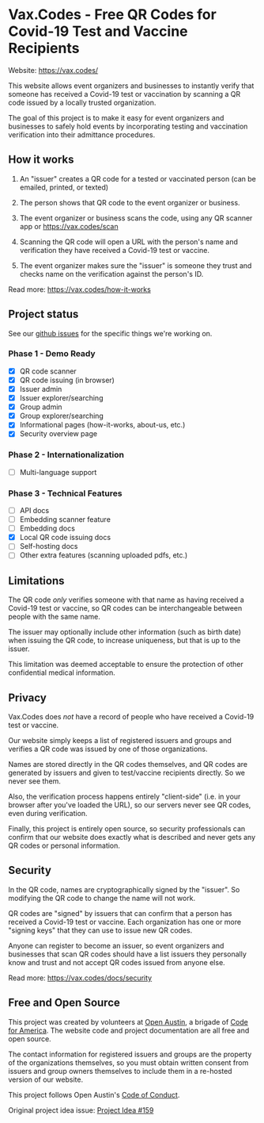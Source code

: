 # Vax.Codes - Free QR Codes for Covid-19 Test and Vaccine Recipients

Website: https://vax.codes/

This website allows event organizers and businesses to instantly verify that someone has received a Covid-19 test or vaccination by scanning a QR code issued by a locally trusted organization.

The goal of this project is to make it easy for event organizers and businesses to safely hold events by incorporating testing and vaccination verification into their admittance procedures.

## How it works

1. An "issuer" creates a QR code for a tested or vaccinated person (can be emailed, printed, or texted)

2. The person shows that QR code to the event organizer or business.

3. The event organizer or business scans the code, using any QR scanner app or https://vax.codes/scan

4. Scanning the QR code will open a URL with the person's name and verification they have received a Covid-19 test or vaccine.

5. The event organizer makes sure the "issuer" is someone they trust and checks name on the verification against the person's ID.

Read more: https://vax.codes/how-it-works

## Project status

See our [github issues](https://github.com/open-austin/vax-codes/issues) for the specific things we're working on.

### Phase 1 - Demo Ready
* [x] QR code scanner
* [x] QR code issuing (in browser)
* [x] Issuer admin
* [x] Issuer explorer/searching
* [x] Group admin
* [x] Group explorer/searching
* [x] Informational pages (how-it-works, about-us, etc.)
* [x] Security overview page

### Phase 2 - Internationalization
* [ ] Multi-language support

### Phase 3 - Technical Features
* [ ] API docs
* [ ] Embedding scanner feature
* [ ] Embedding docs
* [x] Local QR code issuing docs
* [ ] Self-hosting docs
* [ ] Other extra features (scanning uploaded pdfs, etc.)

## Limitations

The QR code *only* verifies someone with that name as having received a Covid-19 test or vaccine, so QR codes can be interchangeable between people with the same name.

The issuer may optionally include other information (such as birth date) when issuing the QR code, to increase uniqueness, but that is up to the issuer.

This limitation was deemed acceptable to ensure the protection of other confidential medical information.

## Privacy

Vax.Codes does *not* have a record of people who have received a Covid-19 test or vaccine.

Our website simply keeps a list of registered issuers and groups and verifies a QR code was issued by one of those organizations.

Names are stored directly in the QR codes themselves, and QR codes are generated by issuers and given to test/vaccine recipients directly. So we never see them.

Also, the verification process happens entirely "client-side" (i.e. in your browser after you've loaded the URL), so our servers never see QR codes, even during verification.

Finally, this project is entirely open source, so security professionals can confirm that our website does exactly what is described and never gets any QR codes or personal information.

## Security

In the QR code, names are cryptographically signed by the "issuer". So modifying the QR code to change the name will not work.

QR codes are "signed" by issuers that can confirm that a person has received a Covid-19 test or vaccine. Each organization has one or more "signing keys" that they can use to issue new QR codes.

Anyone can register to become an issuer, so event organizers and businesses that scan QR codes should have a list issuers they personally know and trust and not accept QR codes issued from anyone else.

Read more: https://vax.codes/docs/security

## Free and Open Source

This project was created by volunteers at [Open Austin](https://www.open-austin.org/), a brigade of [Code for America](https://www.codeforamerica.org/). The website code and project documentation are all free and open source.

The contact information for registered issuers and groups are the property of the organizations themselves, so you must obtain written consent from issuers and group owners themselves to include them in a re-hosted version of our website.

This project follows Open Austin's [Code of Conduct](https://www.open-austin.org/about/#code-of-conduct).

Original project idea issue: [Project Idea #159](https://github.com/open-austin/project-ideas/issues/159)

